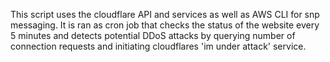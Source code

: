 This script uses the cloudflare API and services as well as AWS CLI for snp messaging. 
It is ran as cron job that checks the status of the website every 5 minutes and detects potential DDoS attacks by querying number of connection requests and initiating cloudflares 'im under attack' service. 

